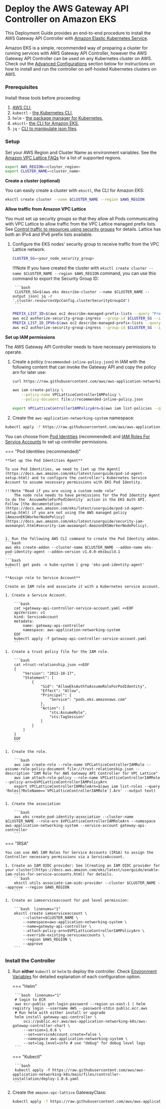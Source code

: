 # Deploy the AWS Gateway API Controller on Amazon EKS

This Deployment Guide provides an end-to-end procedure to install the AWS Gateway API Controller with [Amazon Elastic Kubernetes Service](https://aws.amazon.com/eks/). 

Amazon EKS is a simple, recommended way of preparing a cluster for running services with AWS Gateway API Controller, however the AWS Gateway API Controller can be used on any Kubernetes cluster on AWS. Check out the [Advanced Configurations](advanced-configurations.md) section below for instructions on how to install and run the controller on self-hosted Kubernetes clusters on AWS.

### Prerequisites

Install these tools before proceeding:

1. [AWS CLI](https://docs.aws.amazon.com/cli/latest/userguide/install-cliv2-linux.html),
2. `kubectl` - [the Kubernetes CLI](https://kubernetes.io/docs/tasks/tools/install-kubectl-linux/),
3. `helm` - [the package manager for Kubernetes](https://helm.sh/docs/intro/install/),
4. `eksctl`- [the CLI for Amazon EKS](https://docs.aws.amazon.com/eks/latest/userguide/setting-up.html),
5. `jq` - [CLI to manipulate json files](https://jqlang.github.io/jq/).

### Setup

Set your AWS Region and Cluster Name as environment variables. See the [Amazon VPC Lattice FAQs](https://aws.amazon.com/vpc/lattice/faqs/) for a list of supported regions.
   ```bash linenums="1"
   export AWS_REGION=<cluster_region>
   export CLUSTER_NAME=<cluster_name>
   ```

**Create a cluster (optional)**

You can easily create a cluster with `eksctl`, the CLI for Amazon EKS:
   ```bash 
   eksctl create cluster --name $CLUSTER_NAME --region $AWS_REGION
   ```

**Allow traffic from Amazon VPC Lattice**

You must set up security groups so that they allow all Pods communicating with VPC Lattice to allow traffic from the VPC Lattice managed prefix lists.  See [Control traffic to resources using security groups](https://docs.aws.amazon.com/vpc/latest/userguide/VPC_SecurityGroups.html) for details. Lattice has both an IPv4 and IPv6 prefix lists available.

1. Configure the EKS nodes' security group to receive traffic from the VPC Lattice network. 

    ```bash 
    CLUSTER_SG=<your_node_security_group>
    ```
    !!!Note
        If you have created the cluster with `eksctl create cluster --name $CLUSTER_NAME --region $AWS_REGION` command, you can use this command to export the Security Group ID:

        ```bash 
        CLUSTER_SG=$(aws eks describe-cluster --name $CLUSTER_NAME --output json| jq -r '.cluster.resourcesVpcConfig.clusterSecurityGroupId')
        ```

    ```bash linenums="1"
    PREFIX_LIST_ID=$(aws ec2 describe-managed-prefix-lists --query "PrefixLists[?PrefixListName=="\'com.amazonaws.$AWS_REGION.vpc-lattice\'"].PrefixListId" | jq -r '.[]')
    aws ec2 authorize-security-group-ingress --group-id $CLUSTER_SG --ip-permissions "PrefixListIds=[{PrefixListId=${PREFIX_LIST_ID}}],IpProtocol=-1"
    PREFIX_LIST_ID_IPV6=$(aws ec2 describe-managed-prefix-lists --query "PrefixLists[?PrefixListName=="\'com.amazonaws.$AWS_REGION.ipv6.vpc-lattice\'"].PrefixListId" | jq -r '.[]')
    aws ec2 authorize-security-group-ingress --group-id $CLUSTER_SG --ip-permissions "PrefixListIds=[{PrefixListId=${PREFIX_LIST_ID_IPV6}}],IpProtocol=-1"
    ```

**Set up IAM permissions**

The AWS Gateway API Controller needs to have necessary permissions to operate.

1. Create a policy (`recommended-inline-policy.json`) in IAM with the following content that can invoke the Gateway API and copy the policy arn for later use:

    ```bash  linenums="1"
    curl https://raw.githubusercontent.com/aws/aws-application-networking-k8s/main/files/controller-installation/recommended-inline-policy.json  -o recommended-inline-policy.json
    
    aws iam create-policy \
        --policy-name VPCLatticeControllerIAMPolicy \
        --policy-document file://recommended-inline-policy.json

    export VPCLatticeControllerIAMPolicyArn=$(aws iam list-policies --query 'Policies[?PolicyName==`VPCLatticeControllerIAMPolicy`].Arn' --output text)
    ```

1. Create the `aws-application-networking-system` namespace:
```bash  
kubectl apply -f https://raw.githubusercontent.com/aws/aws-application-networking-k8s/main/files/controller-installation/deploy-namesystem.yaml
```

You can choose from [Pod Identities](https://docs.aws.amazon.com/eks/latest/userguide/pod-identities.html) (recommended) and [IAM Roles For Service Accounts](https://docs.aws.amazon.com/eks/latest/userguide/iam-roles-for-service-accounts.html) to set up controller permissions.

=== "Pod Identities (recommended)"

    **Set up the Pod Identities Agent**

    To use Pod Identities, we need to [set up the Agent](https://docs.aws.amazon.com/eks/latest/userguide/pod-id-agent-setup.html) and to configure the controller's Kubernetes Service Account to assume necessary permissions with EKS Pod Identity.

    !!!Note "Read if you are using a custom node role"
        The node role needs to have permissions for the Pod Identity Agent to do the `AssumeRoleForPodIdentity` action in the EKS Auth API. Follow [the documentation](https://docs.aws.amazon.com/eks/latest/userguide/pod-id-agent-setup.html) if you are not using the AWS managed policy [AmazonEKSWorkerNodePolicy](https://docs.aws.amazon.com/eks/latest/userguide/security-iam-awsmanpol.html#security-iam-awsmanpol-AmazonEKSWorkerNodePolicy).


    1. Run the following AWS CLI command to create the Pod Identity addon.
    ```bash
    aws eks create-addon --cluster-name $CLUSTER_NAME --addon-name eks-pod-identity-agent --addon-version v1.0.0-eksbuild.1
    ```
    ```bash
    kubectl get pods -n kube-system | grep 'eks-pod-identity-agent'
    ```

    **Assign role to Service Account**

    Create an IAM role and associate it with a Kubernetes service account.

    1. Create a Service Account.

        ```bash
        cat >gateway-api-controller-service-account.yaml <<EOF
        apiVersion: v1
        kind: ServiceAccount
        metadata:
            name: gateway-api-controller
            namespace: aws-application-networking-system
        EOF
        kubectl apply -f gateway-api-controller-service-account.yaml
        ```

    1. Create a trust policy file for the IAM role.

        ```bash
        cat >trust-relationship.json <<EOF
        {
            "Version": "2012-10-17",
            "Statement": [
                {
                    "Sid": "AllowEksAuthToAssumeRoleForPodIdentity",
                    "Effect": "Allow",
                    "Principal": {
                        "Service": "pods.eks.amazonaws.com"
                    },
                    "Action": [
                        "sts:AssumeRole",
                        "sts:TagSession"
                    ]
                }
            ]
        }
        EOF
        ```

    1. Create the role.

        ```bash
        aws iam create-role --role-name VPCLatticeControllerIAMRole --assume-role-policy-document file://trust-relationship.json --description "IAM Role for AWS Gateway API Controller for VPC Lattice"
        aws iam attach-role-policy --role-name VPCLatticeControllerIAMRole --policy-arn=$VPCLatticeControllerIAMPolicyArn
        export VPCLatticeControllerIAMRoleArn=$(aws iam list-roles --query 'Roles[?RoleName==`VPCLatticeControllerIAMRole`].Arn' --output text)
        ```
    
    1. Create the association

        ```bash
        aws eks create-pod-identity-association --cluster-name $CLUSTER_NAME --role-arn $VPCLatticeControllerIAMRoleArn --namespace aws-application-networking-system --service-account gateway-api-controller
        ```

=== "IRSA"

    You can use AWS IAM Roles for Service Accounts (IRSA) to assign the Controller necessary permissions via a ServiceAccount.

    1. Create an IAM OIDC provider: See [Creating an IAM OIDC provider for your cluster](https://docs.aws.amazon.com/eks/latest/userguide/enable-iam-roles-for-service-accounts.html) for details.
        ```bash 
        eksctl utils associate-iam-oidc-provider --cluster $CLUSTER_NAME --approve --region $AWS_REGION
        ```

    1. Create an iamserviceaccount for pod level permission:

        ```bash  linenums="1"
        eksctl create iamserviceaccount \
            --cluster=$CLUSTER_NAME \
            --namespace=aws-application-networking-system \
            --name=gateway-api-controller \
            --attach-policy-arn=$VPCLatticeControllerIAMPolicyArn \
            --override-existing-serviceaccounts \
            --region $AWS_REGION \
            --approve
        ```

### Install the Controller

1. Run **either** `kubectl` or `helm` to deploy the controller. Check [Environment Variables](../guides/environment.md) for detailed explanation of each configuration option.

    === "Helm"

        ```bash  linenums="1"
        # login to ECR
        aws ecr-public get-login-password --region us-east-1 | helm registry login --username AWS --password-stdin public.ecr.aws
        # Run helm with either install or upgrade
        helm install gateway-api-controller \
            oci://public.ecr.aws/aws-application-networking-k8s/aws-gateway-controller-chart \
            --version=1.0.6 \
            --set=serviceAccount.create=false \
            --namespace aws-application-networking-system \
            --set=log.level=info # use "debug" for debug level logs
        ```

    === "Kubectl"

        ```bash 
        kubectl apply -f https://raw.githubusercontent.com/aws/aws-application-networking-k8s/main/files/controller-installation/deploy-1.0.6.yaml
        ```


1. Create the `amazon-vpc-lattice` GatewayClass:
   ```bash 
   kubectl apply -f https://raw.githubusercontent.com/aws/aws-application-networking-k8s/main/files/controller-installation/gatewayclass.yaml
   ```


